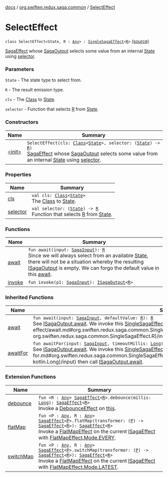 [docs](../../index.md) / [org.swiften.redux.saga.common](../index.md) / [SelectEffect](./index.md)

# SelectEffect

`class SelectEffect<State, R : `[`Any`](https://kotlinlang.org/api/latest/jvm/stdlib/kotlin/-any/index.html)`> : `[`SingleSagaEffect`](../-single-saga-effect/index.md)`<`[`R`](index.md#R)`>` [(source)](https://github.com/protoman92/KotlinRedux/tree/master/common/common-saga/src/main/kotlin/org/swiften/redux/saga/common/SelectEffect.kt#L18)

[SagaEffect](../-saga-effect/index.md) whose [SagaOutput](../-saga-output/index.md) selects some value from an internal [State](index.md#State) using [selector](selector.md).

### Parameters

`State` - The state type to select from.

`R` - The result emission type.

`cls` - The [Class](http://docs.oracle.com/javase/6/docs/api/java/lang/Class.html) to [State](index.md#State).

`selector` - Function that selects [R](index.md#R) from [State](index.md#State).

### Constructors

| Name | Summary |
|---|---|
| [&lt;init&gt;](-init-.md) | `SelectEffect(cls: `[`Class`](http://docs.oracle.com/javase/6/docs/api/java/lang/Class.html)`<`[`State`](index.md#State)`>, selector: (`[`State`](index.md#State)`) -> `[`R`](index.md#R)`)`<br>[SagaEffect](../-saga-effect/index.md) whose [SagaOutput](../-saga-output/index.md) selects some value from an internal [State](index.md#State) using [selector](selector.md). |

### Properties

| Name | Summary |
|---|---|
| [cls](cls.md) | `val cls: `[`Class`](http://docs.oracle.com/javase/6/docs/api/java/lang/Class.html)`<`[`State`](index.md#State)`>`<br>The [Class](http://docs.oracle.com/javase/6/docs/api/java/lang/Class.html) to [State](index.md#State). |
| [selector](selector.md) | `val selector: (`[`State`](index.md#State)`) -> `[`R`](index.md#R)<br>Function that selects [R](index.md#R) from [State](index.md#State). |

### Functions

| Name | Summary |
|---|---|
| [await](await.md) | `fun await(input: `[`SagaInput`](../-saga-input/index.md)`): `[`R`](index.md#R)<br>Since we will always select from an available [State](index.md#State), there will not be a situation whereby the resulting [ISagaOutput](../-i-saga-output/index.md) is empty. We can forgo the default value in this [await](await.md). |
| [invoke](invoke.md) | `fun invoke(p1: `[`SagaInput`](../-saga-input/index.md)`): `[`ISagaOutput`](../-i-saga-output/index.md)`<`[`R`](index.md#R)`>` |

### Inherited Functions

| Name | Summary |
|---|---|
| [await](../-single-saga-effect/await.md) | `fun await(input: `[`SagaInput`](../-saga-input/index.md)`, defaultValue: `[`R`](../-single-saga-effect/index.md#R)`): `[`R`](../-single-saga-effect/index.md#R)<br>See [ISagaOutput.await](../../org.swiften.redux.core/-i-awaitable/await.md). We invoke this [SingleSagaEffect](../-single-saga-effect/index.md) with [input](../-single-saga-effect/await.md#org.swiften.redux.saga.common.SingleSagaEffect$await(org.swiften.redux.saga.common.SagaInput, org.swiften.redux.saga.common.SingleSagaEffect.R)/input) then call [ISagaOutput.await](../../org.swiften.redux.core/-i-awaitable/await.md). |
| [awaitFor](../-single-saga-effect/await-for.md) | `fun awaitFor(input: `[`SagaInput`](../-saga-input/index.md)`, timeoutMillis: `[`Long`](https://kotlinlang.org/api/latest/jvm/stdlib/kotlin/-long/index.html)`): `[`R`](../-single-saga-effect/index.md#R)<br>See [ISagaOutput.await](../../org.swiften.redux.core/-i-awaitable/await.md). We invoke this [SingleSagaEffect](../-single-saga-effect/index.md) with [input](../-single-saga-effect/await-for.md#org.swiften.redux.saga.common.SingleSagaEffect$awaitFor(org.swiften.redux.saga.common.SagaInput, kotlin.Long)/input) then call [ISagaOutput.await](../../org.swiften.redux.core/-i-awaitable/await.md). |

### Extension Functions

| Name | Summary |
|---|---|
| [debounce](../debounce.md) | `fun <R : `[`Any`](https://kotlinlang.org/api/latest/jvm/stdlib/kotlin/-any/index.html)`> `[`SagaEffect`](../-saga-effect/index.md)`<`[`R`](../debounce.md#R)`>.debounce(millis: `[`Long`](https://kotlinlang.org/api/latest/jvm/stdlib/kotlin/-long/index.html)`): `[`SagaEffect`](../-saga-effect/index.md)`<`[`R`](../debounce.md#R)`>`<br>Invoke a [DebounceEffect](../-debounce-effect/index.md) on [this](../debounce/-this-.md). |
| [flatMap](../flat-map.md) | `fun <P : `[`Any`](https://kotlinlang.org/api/latest/jvm/stdlib/kotlin/-any/index.html)`, R : `[`Any`](https://kotlinlang.org/api/latest/jvm/stdlib/kotlin/-any/index.html)`> `[`SagaEffect`](../-saga-effect/index.md)`<`[`P`](../flat-map.md#P)`>.flatMap(transformer: (`[`P`](../flat-map.md#P)`) -> `[`SagaEffect`](../-saga-effect/index.md)`<`[`R`](../flat-map.md#R)`>): `[`SagaEffect`](../-saga-effect/index.md)`<`[`R`](../flat-map.md#R)`>`<br>Invoke a [FlatMapEffect](../-flat-map-effect/index.md) on the current [ISagaEffect](../-i-saga-effect.md) with [FlatMapEffect.Mode.EVERY](../-flat-map-effect/-mode/-e-v-e-r-y.md). |
| [switchMap](../switch-map.md) | `fun <P : `[`Any`](https://kotlinlang.org/api/latest/jvm/stdlib/kotlin/-any/index.html)`, R : `[`Any`](https://kotlinlang.org/api/latest/jvm/stdlib/kotlin/-any/index.html)`> `[`SagaEffect`](../-saga-effect/index.md)`<`[`P`](../switch-map.md#P)`>.switchMap(transformer: (`[`P`](../switch-map.md#P)`) -> `[`SagaEffect`](../-saga-effect/index.md)`<`[`R`](../switch-map.md#R)`>): `[`SagaEffect`](../-saga-effect/index.md)`<`[`R`](../switch-map.md#R)`>`<br>Invoke a [FlatMapEffect](../-flat-map-effect/index.md) on the current [ISagaEffect](../-i-saga-effect.md) with [FlatMapEffect.Mode.LATEST](../-flat-map-effect/-mode/-l-a-t-e-s-t.md). |
